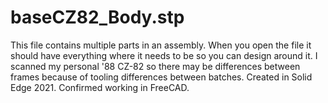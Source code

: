 # baseCZ82_Body.stp

This file contains multiple parts in an assembly. When you open the file it should have everything where it needs to be so you can design around it. I scanned my personal '88 CZ-82 so there may be differences between frames because of tooling differences between batches. Created in Solid Edge 2021. Confirmed working in FreeCAD.

#
